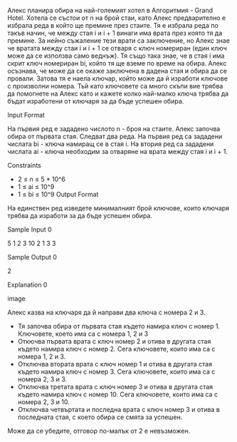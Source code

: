Алекс планира обира на най-големият хотел в Алгоритмия - Grand Hotel. Хотела се състои от n на брой стаи, като Алекс предварително е избрала реда в който ще премине през стаите. Тя е избрала реда по такъв начин, че между стая i и i + 1 винаги има врата през която тя да премине. За нейно съжаление тези врати са заключение, но Алекс знае че вратата между стаи i и i + 1 се отваря с ключ номериран (един ключ може да се използва само веднъж). Тя също така знае, че в стая i има скрит ключ номериран bi, който тя ще вземе по време на обира. Алекс осъзнава, че може да се окаже заключена в дадена стая и обира да се провали. Затова тя е наела ключар, който може да й изработи ключове с произволни номера. Тъй като ключовете са много скъпи вие трябва да помогнете на Алекс като и кажете колко най-малко ключа трябва да бъдат изработени от ключаря за да бъде успешен обира.

Input Format

На първия ред е зададено числото n - броя на стаите. Алекс започва обира от първата стая. Следват два реда. На първия ред са зададени числата bi - ключа намиращ се в стая i. На втория ред са зададени числата ai - ключа необходим за отваряне на врата между стая i и i + 1.

Constraints
 - 2 ≤ n ≤ 5 * 10^6
 - 1 ≤ ai ≤ 10^9
 - 1 ≤ bi ≤ 10^9
Output Format

На единствен ред изведете минималният брой ключове, които ключаря трябва да изработи за да бъде успешен обира.

Sample Input 0

5
1 2 3 10
2 1 3 3

Sample Output 0

2

Explanation 0

image

Алекс казва на ключаря да й направи два ключа с номера 2 и 3.

  - Тя започва обира от първата стая където намира ключ с номер 1. Ключовете, което има са с номера 1, 2 и 3
  - Откючва първата врата с ключ номер 2 и отива в другата стая където намира ключ с номер 2. Сега ключовете, които има са с номера 1, 2 и 3.
  - Отключва втората врата с ключ номер 1 и отива в другата стая където намира ключ с номер 3. Сега ключовете, които има са с номера 2, 3 и 3.
  - Отключва третата врата с ключ номер 3 и отива в другата стая където намира ключ с номер 10. Сега ключовете, които има са с номера 2, 3 и 10.
  - Отключва четвъртата и последна врата с ключ номер 3 и отива в последната стая, с което обира се смята за успешен.

Може да се убедите, отговор по-малък от 2 е невъзможен.

